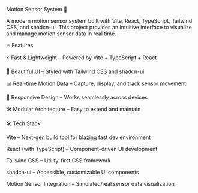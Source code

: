 

Motion Sensor System 🚀

A modern motion sensor system built with Vite, React, TypeScript, Tailwind CSS, and shadcn-ui.
This project provides an intuitive interface to visualize and manage motion sensor data in real time.

🔥 Features

⚡️ Fast & Lightweight – Powered by Vite + TypeScript + React

🎨 Beautiful UI – Styled with Tailwind CSS and shadcn-ui

📊 Real-time Motion Data – Capture, display, and track sensor movement

📱 Responsive Design – Works seamlessly across devices

🛠️ Modular Architecture – Easy to extend and maintain

🛠️ Tech Stack

Vite – Next-gen build tool for blazing fast dev environment

React (with TypeScript) – Component-driven UI development

Tailwind CSS – Utility-first CSS framework

shadcn-ui – Accessible, customizable UI components

Motion Sensor Integration – Simulated/real sensor data visualization

